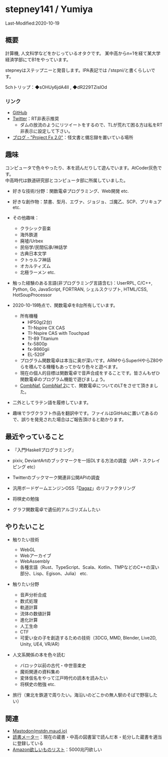 # stepney141 / Yumiya

Last-Modified:2020-10-19

## 概要

計算機, 人文科学などをかじっているオタクです。
某中高からn=1を経て某大学経済学部にてB1をやっています。

stepneyはステップニーと発音します。IPA表記では /ˈstɛpni/と書くらしいです。

5chトリップ：◆sOHUy6jdA4II , ◆dR229TZisIOd

### リンク

- [GitHub](https://github.com/stepney141)
- [Twitter](https://twitter.com/stepney141)：RT非表示推奨
  - ダムの放流のようにリツイートをするので、TLが荒れて困る方は私をRT非表示に設定して下さい。 
- [ブログ - "Project Fx 2.0"](https://stepney141.hatenablog.com/)：怪文書と備忘録を置いている場所

## 趣味

コンピュータで色々やったり、本を読んだりして遊んでいます。AtCoder灰色です。  
中高時代は鉄道研究部とコンピュータ部に所属していました。

- 好きな技術/分野：関数電卓プログラミング、Web開発 etc.

- 好きな創作物：禁書、型月、エヴァ、ジョジョ、ゴ魔乙、SCP、プリキュア etc.

- その他趣味：
  - クラシック音楽
  - 海外鉄道
  - 廃墟/Urbex
  - 民俗学/民間伝承/神話学
  - 古典日本文学
  - クトゥルフ神話
  - オカルティズム
  - 北極ラーメン etc.

- 触った経験のある言語(非プログラミング言語含む)：UserRPL, C/C++, Python, Go, JavaScript, FORTRAN, シェルスクリプト, HTML/CSS, HotSoupProcessor

- 2020-10-19時点で、関数電卓を8台所有しています。  
  - 所有機種
    - HP50g(2台)
    - TI-Nspire CX CAS
    - TI-Nspire CAS with Touchpad
    - TI-89 Titanium
    - fx-5800p
    - fx-9860gii
    - EL-520F  
  - プログラム関数電卓は本当に奥が深いです。ARMやらSuperHやらZ80やらを積んでる機種もあってかなり色々と遊べます。  
  - 現在の個人的目標は関数電卓で音声合成をすることです。皆さんもぜひ関数電卓のプログラム機能で遊びましょう。
  - [CombNaf](https://atnd.org/events/87946), [CombNaf 2](https://combnaf.connpass.com/event/64638/)にて、関数電卓についてのLTをさせて頂きました。

- 二外としてラテン語を履修しています。

- 趣味でラヴクラフト作品を翻訳中です。ファイルはGitHubに置いてあるので、誤りを発見された場合はご報告頂けると助かります。

## 最近やっていること

- 『入門Haskellプログラミング』

- pixiv, DeviantArtのブックマークを一括DLする方法の調査（API・スクレイピング etc）

- Twitterのブックマーク関連非公開APIの調査

- 汎用ボードゲームエンジンOSS「[Dagaz](https://github.com/GlukKazan/Dagaz)」のリファクタリング

- 将棋史の勉強

- グラフ関数電卓で遺伝的アルゴリズムしたい

## やりたいこと

- 触りたい技術
  - WebGL
  - Webアーカイブ
  - WebAssembly
  - 各種言語（Rust、TypeScript、Scala、Kotlin、TMPなどのC++の深い部分、Lisp、Egison、Julia）
  etc.

- 触りたい分野
  - 音声分析合成
  - 数式処理
  - 軌道計算
  - 流体の数値計算
  - 進化計算
  - 人工生命
  - CTF
  - 可愛い女の子を創造するための技術（3DCG, MMD, Blender, Live2D, Unity, UE4, VR/AR）

- 人文系関係の本を色々読む
  - バロック以前の古代・中世音楽史
  - 魔術関連の資料集め
  - 変体仮名をやって江戸時代の読本を読みたい
  - 将棋史の勉強
  etc.

- 旅行（東北を鉄道で周りたい。海沿いのどこかの無人駅のそばで野宿したい）

## 関連

- [Mastodon(mstdn.maud.io)](https://mstdn.maud.io/@stepney141)
- [読書メーター](https://bookmeter.com/users/1003258)：現在の蔵書・中高の図書室で読んだ本・処分した蔵書を適当に登録している
- [Amazon欲しいものリスト](https://www.amazon.jp/hz/wishlist/ls/9DMJ9MP1LX82?ref_=wl_share:embed:cite)：5000兆円欲しい
